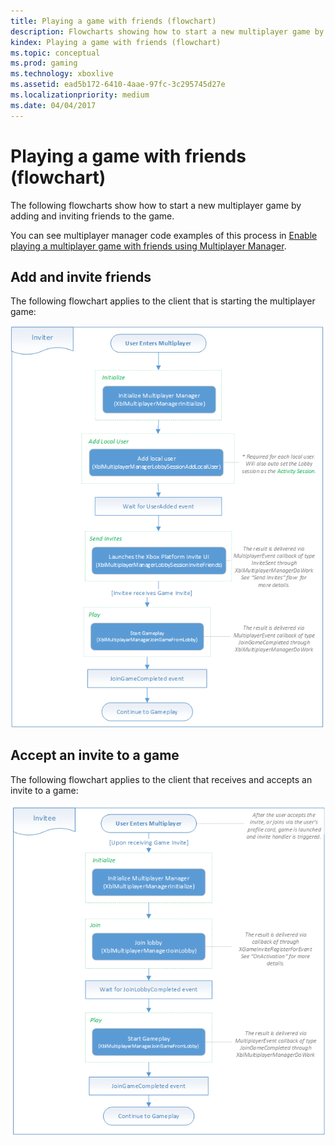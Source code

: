 ```yaml
---
title: Playing a game with friends (flowchart)
description: Flowcharts showing how to start a new multiplayer game by adding and inviting friends to the game.
kindex: Playing a game with friends (flowchart)
ms.topic: conceptual
ms.prod: gaming
ms.technology: xboxlive
ms.assetid: ead5b172-6410-4aae-97fc-3c295745d27e
ms.localizationpriority: medium
ms.date: 04/04/2017
---
```





# Playing a game with friends (flowchart)

The following flowcharts show how to start a new multiplayer game by adding and inviting friends to the game.

You can see multiplayer manager code examples of this process in [Enable playing a multiplayer game with friends using Multiplayer Manager](../../how-to/live-play-multiplayer-with-friends.md).


## Add and invite friends

The following flowchart applies to the client that is starting the multiplayer game:

![Multiplayer inviter flow](live-mpm-play-with-friends-images/mpm-play-with-friends-inviter.png)


## Accept an invite to a game

The following flowchart applies to the client that receives and accepts an invite to a game:

![Multiplayer invitee flow](live-mpm-play-with-friends-images/mpm-play-with-friends-invitee.png)
